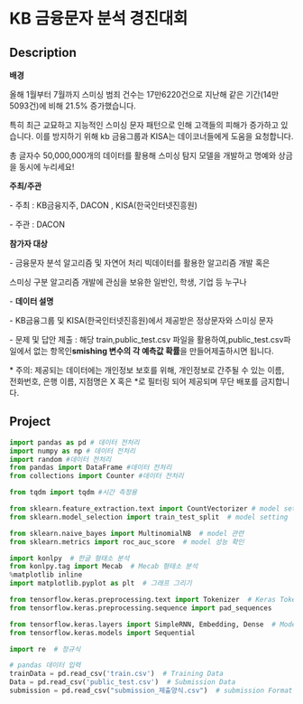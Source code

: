 # KB 금융문자 분석 경진대회

## Description

**배경**

올해 1월부터 7월까지 스미싱 범죄 건수는 17만6220건으로 지난해 같은 기간(14만5093건)에 비해 21.5% 증가했습니다.

특히 최근 교묘하고 지능적인 스미싱 문자 패턴으로 인해 고객들의 피해가 증가하고 있습니다. 이를 방지하기 위해 kb 금융그룹과 KISA는 데이코너들에게 도움을 요청합니다.



총 글자수 50,000,000개의 데이터를 활용해 스미싱 탐지 모델을 개발하고 명예와 상금을 동시에 누리세요!



**주최/주관**

\- 주최 : KB금융지주, DACON , KISA(한국인터넷진흥원)

\- 주관 : DACON

 

**참가자 대상**

\- 금융문자 분석 알고리즘 및 자연어 처리 빅데이터를 활용한 알고리즘 개발 혹은

스미싱 구분 알고리즘 개발에 관심을 보유한 일반인, 학생, 기업 등 누구나



\- **데이터 설명**

\- KB금융그룹 및 KISA(한국인터넷진흥원)에서 제공받은 정상문자와 스미싱 문자 

\- 문제 및 답안 제출 : 해당 train,public_test.csv 파일을 활용하여,public_test.csv파일에서 없는 항목인**smishing 변수의 각 예측값 확률**을 만들어제출하시면 됩니다. 

\* 주의: 제공되는 데이터에는 개인정보 보호를 위해, 개인정보로 간주될 수 있는 이름, 전화번호, 은행 이름, 지점명은 X 혹은 *로 필터링 되어 제공되며 무단 배포를 금지합니다.



## Project

```python
import pandas as pd # 데이터 전처리
import numpy as np # 데이터 전처리
import random #데이터 전처리
from pandas import DataFrame #데이터 전처리
from collections import Counter #데이터 전처리

from tqdm import tqdm #시간 측정용

from sklearn.feature_extraction.text import CountVectorizer # model setting
from sklearn.model_selection import train_test_split  # model setting

from sklearn.naive_bayes import MultinomialNB  # model 관련
from sklearn.metrics import roc_auc_score  # model 성능 확인

import konlpy  # 한글 형태소 분석
from konlpy.tag import Mecab  # Mecab 형태소 분석 
%matplotlib inline
import matplotlib.pyplot as plt  # 그래프 그리기

from tensorflow.keras.preprocessing.text import Tokenizer  # Keras Tokenizer
from tensorflow.keras.preprocessing.sequence import pad_sequences

from tensorflow.keras.layers import SimpleRNN, Embedding, Dense  # Model learning
from tensorflow.keras.models import Sequential

import re  # 정규식

# pandas 데이터 입력
trainData = pd.read_csv('train.csv')  # Training Data
Data = pd.read_csv('public_test.csv')  # Submission Data
submission = pd.read_csv("submission_제출양식.csv")  # submission Format
```



